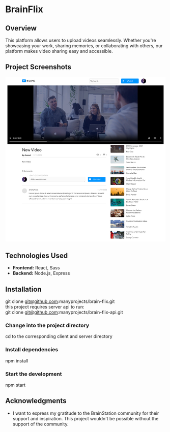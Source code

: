 # BrainFlix

## Overview
This platform allows users to upload videos seamlessly. Whether you're showcasing your work, sharing memories, or collaborating with others, our platform makes video sharing easy and accessible.

## Project Screenshots
![Screenshot 1](./localhost_3000_video_8a7f7c7d-0138-48c2-8733-b9b351814c6a.png)

## Technologies Used
- **Frontend:** React, Sass
- **Backend:** Node.js, Express

## Installation
git clone git@github.com:manyprojects/brain-flix.git<br>
this project requires server api to run:<br>
git clone git@github.com:manyprojects/brain-flix-api.git<br>

### Change into the project directory
cd to the corresponding client and server directory<br>

### Install dependencies
npm install

### Start the development 
npm start

## Acknowledgments
- I want to express my gratitude to the BrainStation community for their support and inspiration. This project wouldn't be possible without the support of the community.

